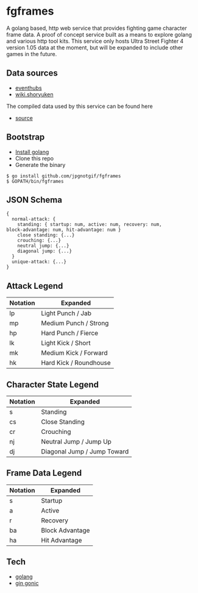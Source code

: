 # fgframes
A golang based, http web service that provides fighting game character
frame data. A proof of concept service built as a means to explore
golang and various http tool kits. This service only hosts Ultra Street
Fighter 4 version 1.05 data at the moment, but will be expanded to
include other games in the future.

## Data sources
- [eventhubs](http://www.eventhubs.com/moves/sf4/)
- [wiki.shoryuken](http://wiki.shoryuken.com/Ultra_Street_Fighter_IV)

The compiled data used by this service can be found here
- [source](https://github.com/jpgnotgif/frame-data)

## Bootstrap
- [Install golang](https://golang.org/doc/install)
- Clone this repo
- Generate the binary

```
$ go install github.com/jpgnotgif/fgframes
$ GOPATH/bin/fgframes
```

## JSON Schema
```
{
  normal-attack: {
    standing: { startup: num, active: num, recovery: num,
block-advantage: num, hit-advantage: num }
    close standing: {...}
    crouching: {...}
    neutral jump: {...}
    diagonal jump: {...}
  }
  unique-attack: {...}
}
```

## Attack Legend
Notation|Expanded
--------|--------
lp|Light Punch / Jab
mp|Medium Punch / Strong
hp|Hard Punch / Fierce
lk|Light Kick / Short
mk|Medium Kick / Forward
hk|Hard Kick / Roundhouse

## Character State Legend
Notation|Expanded
--------|-------
s|Standing
cs|Close Standing
cr|Crouching
nj|Neutral Jump / Jump Up
dj|Diagonal Jump / Jump Toward

## Frame Data Legend
Notation|Expanded
--------|--------
s|Startup
a|Active
r|Recovery
ba|Block Advantage
ha|Hit Advantage

## Tech
- [golang](https://golang.org/)
- [gin gonic](https://gin-gonic.github.io/gin/)
